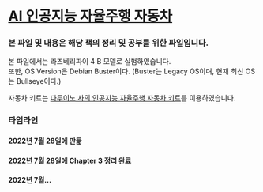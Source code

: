 # [AI 인공지능 자율주행 자동차](http://www.yes24.com/Product/Goods/103290538)

### 본 파일 및 내용은 해당 책의 정리 및 공부를 위한 파일입니다.

본 파일에서는 라즈베리파이 4 B 모델로 실험하였습니다.     
또한, OS Version은 Debian Buster이다.
(Buster는 Legacy OS이며, 현재 최신 OS는 Bullseye이다.)

자동차 키트는 [다두이노 사의 인공지능 자율주행 자동차 키트](http://daduino.co.kr/product/rb080-%EC%9D%B8%EA%B3%B5%EC%A7%80%EB%8A%A5-%EC%9E%90%EC%9C%A8%EC%A3%BC%ED%96%89-%EC%9E%90%EB%8F%99%EC%B0%A8/3290/category/80/display/1/)를 이용하였습니다.

### 타임라인
#### 2022년 7월 28일에 만듦
#### 2022년 7월 28일에 Chapter 3 정리 완료
#### 2022년 7월...


